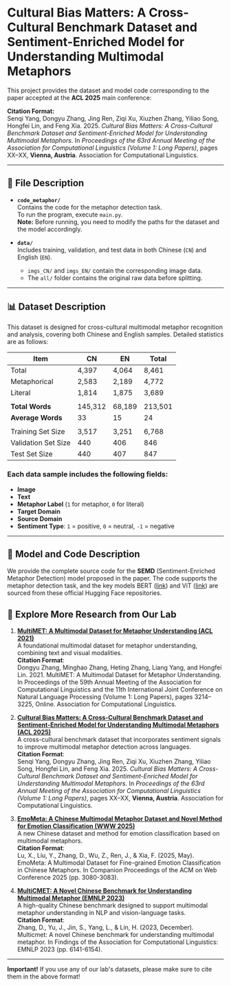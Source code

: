 # Cultural Bias Matters: A Cross-Cultural Benchmark Dataset and Sentiment-Enriched Model for Understanding Multimodal Metaphors

This project provides the dataset and model code corresponding to the paper accepted at the **ACL 2025** main conference:

**Citation Format:**  
Senqi Yang, Dongyu Zhang, Jing Ren, Ziqi Xu, Xiuzhen Zhang, Yiliao Song, Hongfei Lin, and Feng Xia. 2025. *Cultural Bias Matters: A Cross-Cultural Benchmark Dataset and Sentiment-Enriched Model for Understanding Multimodal Metaphors*. In *Proceedings of the 63rd Annual Meeting of the Association for Computational Linguistics (Volume 1: Long Papers)*, pages XX–XX, **Vienna, Austria**. Association for Computational Linguistics.

---

## 📁 File Description

- **`code_metaphor/`**  
  Contains the code for the metaphor detection task.  
  To run the program, execute `main.py`.  
  **Note:** Before running, you need to modify the paths for the dataset and the model accordingly.

- **`data/`**  
  Includes training, validation, and test data in both Chinese (`CN`) and English (`EN`).  
  - `imgs_CN/` and `imgs_EN/` contain the corresponding image data.  
  - The `all/` folder contains the original raw data before splitting.

---

## 📊 Dataset Description

This dataset is designed for cross-cultural multimodal metaphor recognition and analysis, covering both Chinese and English samples. Detailed statistics are as follows:

| **Item**              | **CN**   | **EN**   | **Total** |
|-----------------------|----------|----------|-----------|
| Total                 | 4,397    | 4,064    | 8,461     |
| Metaphorical          | 2,583    | 2,189    | 4,772     |
| Literal               | 1,814    | 1,875    | 3,689     |
|                       |          |          |           |
| **Total Words**       | 145,312  | 68,189   | 213,501   |
| **Average Words**     | 33       | 15       | 24        |
|                       |          |          |           |
| Training Set Size     | 3,517    | 3,251    | 6,768     |
| Validation Set Size   | 440      | 406      | 846       |
| Test Set Size         | 440      | 407      | 847       |

### Each data sample includes the following fields:

- **Image**  
- **Text**  
- **Metaphor Label** (`1` for metaphor, `0` for literal)  
- **Target Domain** 
- **Source Domain** 
- **Sentiment Type**: `1` = positive, `0` = neutral, `-1` = negative

---

## 🧠 Model and Code Description

We provide the complete source code for the **SEMD** (Sentiment-Enriched Metaphor Detection) model proposed in the paper. The code supports the metaphor detection task, and the key models BERT ([link](https://huggingface.co/bert-base-multilingual-cased)) and ViT ([link](https://huggingface.co/google/vit-base-patch16-224)) are sourced from these official Hugging Face repositories.
## 🔬 Explore More Research from Our Lab

1. **[MultiMET: A Multimodal Dataset for Metaphor Understanding (ACL 2021)](https://github.com/DUTIR-YSQ/MultiMET)**  
   A foundational multimodal dataset for metaphor understanding, combining text and visual modalities.  
   **Citation Format**:  
   Dongyu Zhang, Minghao Zhang, Heting Zhang, Liang Yang, and Hongfei Lin. 2021. MultiMET: A Multimodal Dataset for Metaphor Understanding. In Proceedings of the 59th Annual Meeting of the Association for Computational Linguistics and the 11th International Joint Conference on Natural Language Processing (Volume 1: Long Papers), pages 3214–3225, Online. Association for Computational Linguistics.

2. **[Cultural Bias Matters: A Cross-Cultural Benchmark Dataset and Sentiment-Enriched Model for Understanding Multimodal Metaphors (ACL 2025)](https://github.com/DUTIR-YSQ/MultiMM)**  
   A cross-cultural benchmark dataset that incorporates sentiment signals to improve multimodal metaphor detection across languages.  
   **Citation Format**:  
   Senqi Yang, Dongyu Zhang, Jing Ren, Ziqi Xu, Xiuzhen Zhang, Yiliao Song, Hongfei Lin, and Feng Xia. 2025. *Cultural Bias Matters: A Cross-Cultural Benchmark Dataset and Sentiment-Enriched Model for Understanding Multimodal Metaphors*. In *Proceedings of the 63rd Annual Meeting of the Association for Computational Linguistics (Volume 1: Long Papers)*, pages XX–XX, **Vienna, Austria**. Association for Computational Linguistics.

3. **[EmoMeta: A Chinese Multimodal Metaphor Dataset and Novel Method for Emotion Classification (WWW 2025)](https://github.com/DUTIR-YSQ/EmoMeta)**  
   A new Chinese dataset and method for emotion classification based on multimodal metaphors.  
   **Citation Format**:  
   Lu, X., Liu, Y., Zhang, D., Wu, Z., Ren, J., & Xia, F. (2025, May). EmoMeta: A Multimodal Dataset for Fine-grained Emotion Classification in Chinese Metaphors. In Companion Proceedings of the ACM on Web Conference 2025 (pp. 3080-3083).

4. **[MultiCMET: A Novel Chinese Benchmark for Understanding Multimodal Metaphor (EMNLP 2023)](https://github.com/DUTIR-YSQ/MultiCMET)**  
   A high-quality Chinese benchmark designed to support multimodal metaphor understanding in NLP and vision-language tasks.  
   **Citation Format**:  
   Zhang, D., Yu, J., Jin, S., Yang, L., & Lin, H. (2023, December). Multicmet: A novel Chinese benchmark for understanding multimodal metaphor. In Findings of the Association for Computational Linguistics: EMNLP 2023 (pp. 6141-6154).

---

**Important!** If you use any of our lab's datasets, please make sure to cite them in the above format!

